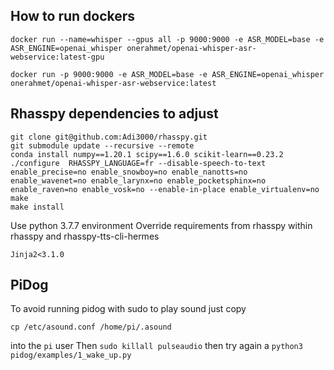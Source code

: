 ## How to run dockers

```
docker run --name=whisper --gpus all -p 9000:9000 -e ASR_MODEL=base -e ASR_ENGINE=openai_whisper onerahmet/openai-whisper-asr-webservice:latest-gpu
```

```
docker run -p 9000:9000 -e ASR_MODEL=base -e ASR_ENGINE=openai_whisper onerahmet/openai-whisper-asr-webservice:latest
```

## Rhasspy dependencies to adjust 

```
git clone git@github.com:Adi3000/rhasspy.git
git submodule update --recursive --remote
conda install numpy==1.20.1 scipy==1.6.0 scikit-learn==0.23.2
./configure  RHASSPY_LANGUAGE=fr --disable-speech-to-text enable_precise=no enable_snowboy=no enable_nanotts=no enable_wavenet=no enable_larynx=no enable_pocketsphinx=no enable_raven=no enable_vosk=no --enable-in-place enable_virtualenv=no
make
make install
```

Use python 3.7.7 environment
Override requirements from rhasspy within rhasspy and rhasspy-tts-cli-hermes

```
Jinja2<3.1.0
```


## PiDog

To avoid running pidog with sudo to play sound just copy 
```
cp /etc/asound.conf /home/pi/.asound
```
into the `pi` user
Then `sudo killall pulseaudio`
then try again a `python3 pidog/examples/1_wake_up.py`

